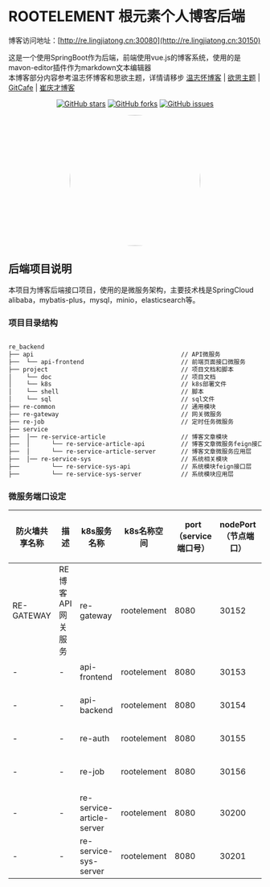 # ROOTELEMENT 根元素个人博客后端

博客访问地址：[http://re.lingjiatong.cn:30080](http://re.lingjiatong.cn:30150)

这是一个使用SpringBoot作为后端，前端使用vue.js的博客系统，使用的是mavon-editor插件作为markdown文本编辑器<br>
本博客部分内容参考温志怀博客和思欲主题，详情请移步  [温志怀博客](http://www.wenzhihuai.com) | [欲思主题](https://yusi123.com/) | [GitCafe](https://gitcafe.net/) | [崔庆才博客](https://cuiqingcai.com/)<br>

<div align="center">

[![GitHub stars](https://img.shields.io/github/stars/ljtnono/re_backend.svg)](https://github.com/ljtnono/re_backend/stargazers)
[![GitHub forks](https://img.shields.io/github/forks/ljtnono/re_backend.svg)](https://github.com/ljtnono/re_backend/network)
[![GitHub issues](https://img.shields.io/github/issues/ljtnono/re_backend.svg)](https://github.com/ljtnono/re_backend/issues)

</div>

<div align="center">
    <img src="https://avatars.githubusercontent.com/u/37091714?v=4" style="border-radius: 50% !important; width: 260px; height: 260px;"/>
</div>


## 后端项目说明

本项目为博客后端接口项目，使用的是微服务架构，主要技术栈是SpringCloud alibaba，mybatis-plus，mysql，minio，elasticsearch等。

### 项目目录结构

```txt

re_backend  
├── api                                         // API微服务
├──  └── api-frontend                           // 前端页面接口微服务
├── project                                     // 项目文档和脚本
│    └── doc                                    // 项目文档
│    └── k8s                                    // k8s部署文件
│    └── shell                                  // 脚本
│    └── sql                                    // sql文件
├── re-common                                   // 通用模块
├── re-gateway                                  // 网关微服务
├── re-job                                      // 定时任务微服务
├── service
├──  │── re-service-article                     // 博客文章模块
├──  │      └── re-service-article-api          // 博客文章微服务feign接口层
├──  │      └── re-service-article-server       // 博客文章微服务应用层
├──  │── re-service-sys                         // 系统相关模块
├──         └── re-service-sys-api              // 系统模块feign接口层
├──         └── re-service-sys-server           // 系统模块应用层

```

### 微服务端口设定

| 防火墙共享名称 | 描述              | k8s服务名称               | k8s名称空间 | port（service端口号） | nodePort（节点端口） | targetPort（容器端口） | spring cloud微服务名称    | spring cloud微服务描述 | 开发环境端口号 | 防火墙暴露端口号 |
| -------------- | ----------------- | ------------------------- | ----------- | --------------------- | -------------------- | ---------------------- | ------------------------- | ---------------------- | :------------- | ---------------- |
| RE-GATEWAY     | RE博客API网关服务 | re-gateway                | rootelement | 8080                  | 30152                | 8080                   | re-gateway                | API网关                | 8152           | 30152            |
| -              | -                 | api-frontend              | rootelement | 8080                  | 30153                | 8080                   | api-frontend              | 博客前端接口           | 8153           | -                |
| -              | -                 | api-backend               | rootelement | 8080                  | 30154                | 8080                   | api-backend               | 博客后台管理接口       | 8154           | -                |
| -              | -                 | re-auth                   | rootelement | 8080                  | 30155                | 8080                   | re-auth                   | 认证微服务             | 8155           | -                |
| -              | -                 | re-job                    | rootelement | 8080                  | 30156                | 8080                   | re-job                    | 定时任务微服务         | 8156           | -                |
| -              | -                 | re-service-article-server | rootelement | 8080                  | 30200                | 8080                   | re-service-article-server | 文章微服务             | 8200           | -                |
| -              | -                 | re-service-sys-server     | rootelement | 8080                  | 30201                | 8080                   | re-service-sys-server     | 系统设置微服务         | 8201           | -                |


